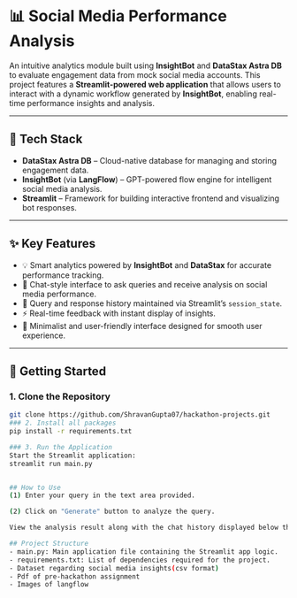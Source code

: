 # 📊 Social Media Performance Analysis

An intuitive analytics module built using **InsightBot** and **DataStax Astra DB** to evaluate engagement data from mock social media accounts. This project features a **Streamlit-powered web application** that allows users to interact with a dynamic workflow generated by **InsightBot**, enabling real-time performance insights and analysis.

---

## 🔧 Tech Stack

- **DataStax Astra DB** – Cloud-native database for managing and storing engagement data.
- **InsightBot** (via **LangFlow**) – GPT-powered flow engine for intelligent social media analysis.
- **Streamlit** – Framework for building interactive frontend and visualizing bot responses.

---

## ✨ Key Features

- 💡 Smart analytics powered by **InsightBot** and **DataStax** for accurate performance tracking.
- 💬 Chat-style interface to ask queries and receive analysis on social media performance.
- 💾 Query and response history maintained via Streamlit’s `session_state`.
- ⚡ Real-time feedback with instant display of insights.
- 🎯 Minimalist and user-friendly interface designed for smooth user experience.

---

## 🚀 Getting Started

### 1. Clone the Repository

```bash
git clone https://github.com/ShravanGupta07/hackathon-projects.git
### 2. Install all packages 
pip install -r requirements.txt

### 3. Run the Application
Start the Streamlit application:
streamlit run main.py


## How to Use
(1) Enter your query in the text area provided.

(2) Click on "Generate" button to analyze the query.

View the analysis result along with the chat history displayed below the input area.

## Project Structure
- main.py: Main application file containing the Streamlit app logic.
- requirements.txt: List of dependencies required for the project.
- Dataset regarding social media insights(csv format)
- Pdf of pre-hackathon assignment
- Images of langflow

